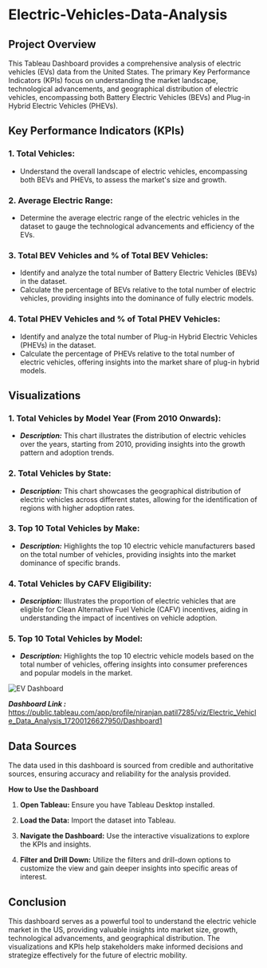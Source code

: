 # Electric-Vehicles-Data-Analysis

## Project Overview

This Tableau Dashboard provides a comprehensive analysis of electric vehicles (EVs) data from the United States. The primary Key Performance Indicators (KPIs) focus on understanding the market landscape, technological advancements, and geographical distribution of electric vehicles, encompassing both Battery Electric Vehicles (BEVs) and Plug-in Hybrid Electric Vehicles (PHEVs).

## Key Performance Indicators (KPIs)

### 1. **Total Vehicles:**

- Understand the overall landscape of electric vehicles, encompassing both BEVs and PHEVs, to assess the market's size and growth.

### 2. **Average Electric Range:**

- Determine the average electric range of the electric vehicles in the dataset to gauge the technological advancements and efficiency of the EVs.
 
### 3. **Total BEV Vehicles and % of Total BEV Vehicles:**

- Identify and analyze the total number of Battery Electric Vehicles (BEVs) in the dataset.
- Calculate the percentage of BEVs relative to the total number of electric vehicles, providing insights into the dominance of fully electric models.
  
### 4. **Total PHEV Vehicles and % of Total PHEV Vehicles:**

- Identify and analyze the total number of Plug-in Hybrid Electric Vehicles (PHEVs) in the dataset.
- Calculate the percentage of PHEVs relative to the total number of electric vehicles, offering insights into the market share of plug-in hybrid models.

## Visualizations

### 1. **Total Vehicles by Model Year (From 2010 Onwards):**

- ***Description:*** This chart illustrates the distribution of electric vehicles over the years, starting from 2010, providing insights into the growth pattern and adoption trends.

### 2. **Total Vehicles by State:**

- ***Description:*** This chart showcases the geographical distribution of electric vehicles across different states, allowing for the identification of regions with higher adoption rates.

### 3. **Top 10 Total Vehicles by Make:**

- ***Description:*** Highlights the top 10 electric vehicle manufacturers based on the total number of vehicles, providing insights into the market dominance of specific brands.

### 4. **Total Vehicles by CAFV Eligibility:**

- ***Description:*** Illustrates the proportion of electric vehicles that are eligible for Clean Alternative Fuel Vehicle (CAFV) incentives, aiding in understanding the impact of incentives on vehicle adoption.

### 5. **Top 10 Total Vehicles by Model:**

- ***Description:*** Highlights the top 10 electric vehicle models based on the total number of vehicles, offering insights into consumer preferences and popular models in the market.

![EV Dashboard](https://github.com/niranjanpatil29/Electric-Vehicles-Data-Analysis/assets/115970117/94169bff-2e71-470e-829c-0767be9d44fb)

***Dashboard Link :*** https://public.tableau.com/app/profile/niranjan.patil7285/viz/Electric_Vehicle_Data_Analysis_17200126627950/Dashboard1

## Data Sources
The data used in this dashboard is sourced from credible and authoritative sources, ensuring accuracy and reliability for the analysis provided.

**How to Use the Dashboard**
1. **Open Tableau:** Ensure you have Tableau Desktop installed.

2. **Load the Data:** Import the dataset into Tableau.

3. **Navigate the Dashboard:** Use the interactive visualizations to explore the KPIs and insights.

4. **Filter and Drill Down:** Utilize the filters and drill-down options to customize the view and gain deeper insights into specific areas of interest.

## Conclusion
This dashboard serves as a powerful tool to understand the electric vehicle market in the US, providing valuable insights into market size, growth, technological advancements, and geographical distribution. The visualizations and KPIs help stakeholders make informed decisions and strategize effectively for the future of electric mobility.

